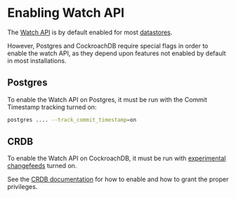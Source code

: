 # Enabling Watch API

The [Watch API] is by default enabled for most [datastores].

[watch api]: https://buf.build/authzed/api/docs/main:authzed.api.v1#authzed.api.v1.WatchService.Watch
[datastores]: selecting-a-datastore.md

However, Postgres and CockroachDB require special flags in order to enable the watch API, as they depend upon features not enabled by default in most installations.

## Postgres

To enable the Watch API on Postgres, it must be run with the Commit Timestamp tracking turned on:

```sh
postgres .... --track_commit_timestamp=on
```

## CRDB

To enable the Watch API on CockroachDB, it must be run with [experimental changefeeds] turned on.

See the [CRDB documentation] for how to enable and how to grant the proper privileges.

[experimental changefeeds]: https://www.cockroachlabs.com/docs/v22.1/changefeed-for
[crdb documentation]: https://www.cockroachlabs.com/docs/v22.1/changefeed-for
